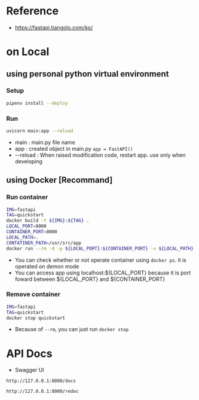 # Reference
- https://fastapi.tiangolo.com/ko/

# on Local
## using personal python virtual environment
### Setup
```bash
pipenv install --deploy
```

### Run
```bash
uvicorn main:app --reload
```
- main : main.py file name
- app : created object in main.py ```app = FastAPI()```
- --reload : When raised modification code, restart app. use only when developing

## using Docker [Recommand]
### Run container
```bash
IMG=fastapi
TAG=quickstart
docker build -t ${IMG}:${TAG} .
LOCAL_PORT=8000
CONTAINER_PORT=8000
LOCAL_PATH=.
CONTATINER_PATH=/usr/src/app
docker run --rm -d -p ${LOCAL_PORT}:${CONTAINER_PORT} -v ${LOCAL_PATH}:${CONTATINER_PATH} --name ${TAG} ${IMG}:${TAG} python main.py
```
- You can check whether or not operate container using ```docker ps```. it is operated on demon mode
- You can access app using localhost:${LOCAL_PORT} because it is port foward between ${LOCAL_PORT} and ${CONTAINER_PORT}

### Remove container
```bash
IMG=fastapi
TAG=quickstart
docker stop quickstart
```
- Because of ```--rm```, you can just run ```docker stop```

# API Docs
- Swagger UI
```
http://127.0.0.1:8000/docs
```

```
http://127.0.0.1:8000/redoc
```
